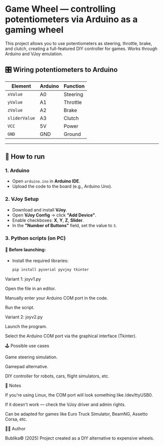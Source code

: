 # Game Wheel — controlling potentiometers via Arduino as a gaming wheel

This project allows you to use potentiometers as steering, throttle, brake, and clutch, creating a full-featured DIY controller for games. Works through Arduino and VJoy emulation.

## 🎛️ Wiring potentiometers to Arduino

| Element        | Arduino | Function     |
|----------------|---------|--------------|
| `xValue`       | A0      | Steering     |
| `yValue`       | A1      | Throttle     |
| `zValue`       | A2      | Brake        |
| `sliderValue`  | A3      | Clutch       |
| `VCC`          | 5V      | Power        |
| `GND`          | GND     | Ground       |

---

## 🚀 How to run

### 1. Arduino
- Open `arduino.ino` in **Arduino IDE**.
- Upload the code to the board (e.g., Arduino Uno).

### 2. VJoy Setup
- Download and install **VJoy**.
- Open **VJoy Config** → click **"Add Device"**.
- Enable checkboxes: **X**, **Y**, **Z**, **Slider**.
- In the **"Number of Buttons"** field, set the value to `3`.

### 3. Python scripts (on PC)

#### 📌 Before launching:
- Install the required libraries:
  ```bash
  pip install pyserial pyvjoy tkinter

Variant 1: joyv1.py

Open the file in an editor.

Manually enter your Arduino COM port in the code.

Run the script.

Variant 2: joyv2.py

Launch the program.

Select the Arduino COM port via the graphical interface (Tkinter).

🕹️ Possible use cases

Game steering simulation.

Gamepad alternative.

DIY controller for robots, cars, flight simulators, etc.

📌 Notes

If you're using Linux, the COM port will look something like /dev/ttyUSB0.

If it doesn't work — check the VJoy driver and admin rights.

Can be adapted for games like Euro Truck Simulator, BeamNG, Assetto Corsa, etc.

👨‍💻 Author

Bublika© (2025)
Project created as a DIY alternative to expensive wheels.
